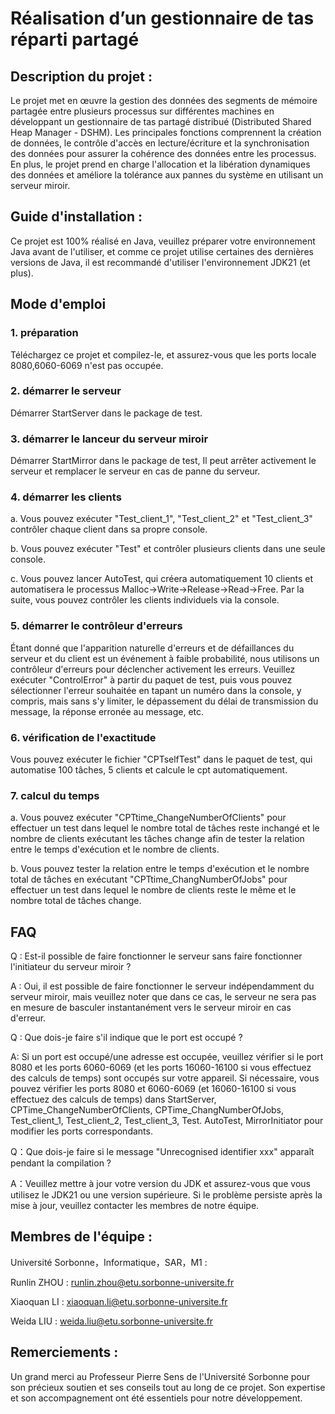 # Réalisation d’un gestionnaire de tas réparti partagé

## Description du projet :
Le projet met en œuvre la gestion des données des segments de mémoire partagée entre plusieurs processus sur différentes machines en développant un gestionnaire de tas partagé distribué (Distributed Shared Heap Manager - DSHM). Les principales fonctions comprennent la création de données, le contrôle d'accès en lecture/écriture et la synchronisation des données pour assurer la cohérence des données entre les processus. En plus, le projet prend en charge l'allocation et la libération dynamiques des données et améliore la tolérance aux pannes du système en utilisant un serveur miroir.

## Guide d'installation :
Ce projet est 100% réalisé en Java, veuillez préparer votre environnement Java avant de l'utiliser, et comme ce projet utilise certaines des dernières versions de Java, il est recommandé d'utiliser l'environnement JDK21 (et plus).

## Mode d'emploi
### 1. préparation
Téléchargez ce projet et compilez-le, et assurez-vous que les ports locale 8080,6060-6069 n'est pas occupée.
### 2. démarrer le serveur
Démarrer StartServer dans le package de test.
### 3. démarrer le lanceur du serveur miroir
Démarrer StartMirror dans le package de test, Il peut arrêter activement le serveur et remplacer le serveur en cas de panne du serveur.
### 4. démarrer les clients
a. Vous pouvez exécuter "Test_client_1", "Test_client_2" et "Test_client_3" contrôler chaque client dans sa propre console.

b. Vous pouvez exécuter "Test" et contrôler plusieurs clients dans une seule console.

c. Vous pouvez lancer AutoTest, qui créera automatiquement 10 clients et automatisera le processus Malloc->Write->Release->Read->Free. Par la suite, vous pouvez contrôler les clients individuels via la console.
### 5. démarrer le contrôleur d'erreurs
Étant donné que l'apparition naturelle d'erreurs et de défaillances du serveur et du client est un événement à faible probabilité, nous utilisons un contrôleur d'erreurs pour déclencher activement les erreurs. Veuillez exécuter "ControlError" à partir du paquet de test, puis vous pouvez sélectionner l'erreur souhaitée en tapant un numéro dans la console, y compris, mais sans s'y limiter, le dépassement du délai de transmission du message, la réponse erronée au message, etc.
### 6. vérification de l'exactitude
Vous pouvez exécuter le fichier "CPTselfTest" dans le paquet de test, qui automatise 100 tâches, 5 clients et calcule le cpt automatiquement.
### 7. calcul du temps
a. Vous pouvez exécuter "CPTtime_ChangeNumberOfClients" pour effectuer un test dans lequel le nombre total de tâches reste inchangé et le nombre de clients exécutant les tâches change afin de tester la relation entre le temps d'exécution et le nombre de clients.

b. Vous pouvez tester la relation entre le temps d'exécution et le nombre total de tâches en exécutant "CPTtime_ChangNumberOfJobs" pour effectuer un test dans lequel le nombre de clients reste le même et le nombre total de tâches change.

## FAQ
Q : Est-il possible de faire fonctionner le serveur sans faire fonctionner l'initiateur du serveur miroir ?

A : Oui, il est possible de faire fonctionner le serveur indépendamment du serveur miroir, mais veuillez noter que dans ce cas, le serveur ne sera pas en mesure de basculer instantanément vers le serveur miroir en cas d'erreur.

Q : Que dois-je faire s'il indique que le port est occupé ?

A: Si un port est occupé/une adresse est occupée, veuillez vérifier si le port 8080 et les ports 6060-6069 (et les ports 16060-16100 si vous effectuez des calculs de temps) sont occupés sur votre appareil. Si nécessaire, vous pouvez vérifier les ports 8080 et 6060-6069 (et 16060-16100 si vous effectuez des calculs de temps) dans StartServer, CPTime_ChangeNumberOfClients, CPTime_ChangNumberOfJobs, Test_client_1, Test_client_2, Test_client_3, Test. AutoTest, MirrorInitiator pour modifier les ports correspondants.

Q：Que dois-je faire si le message "Unrecognised identifier xxx" apparaît pendant la compilation ?

A：Veuillez mettre à jour votre version du JDK et assurez-vous que vous utilisez le JDK21 ou une version supérieure. Si le problème persiste après la mise à jour, veuillez contacter les membres de notre équipe.

## Membres de l'équipe :
Université Sorbonne，Informatique，SAR，M1 :

Runlin ZHOU : runlin.zhou@etu.sorbonne-universite.fr

Xiaoquan LI : xiaoquan.li@etu.sorbonne-universite.fr

Weida LIU : weida.liu@etu.sorbonne-universite.fr


## Remerciements :
Un grand merci au Professeur Pierre Sens de l'Université Sorbonne pour son précieux soutien et ses conseils tout au long de ce projet. Son expertise et son accompagnement ont été essentiels pour notre développement.
